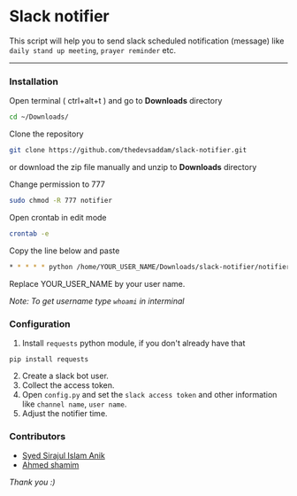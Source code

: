 # Slack notifier
This script will help you to send slack scheduled notification (message) like `daily stand up meeting`, `prayer reminder` etc.

---
### Installation

Open terminal ( ctrl+alt+t ) and go to __Downloads__ directory

```bash
cd ~/Downloads/
```

Clone the repository

```bash
git clone https://github.com/thedevsaddam/slack-notifier.git
```
or download the zip file manually and unzip to __Downloads__ directory

Change permission to 777

```bash
sudo chmod -R 777 notifier
```
Open crontab in edit mode

```bash
crontab -e
```

Copy the line below and paste
```bash
* * * * * python /home/YOUR_USER_NAME/Downloads/slack-notifier/notifier.py
```
Replace YOUR_USER_NAME by your user name.

_Note:  To get username type `whoami` in interminal_

### Configuration
1. Install `requests` python module, if you don't already have that
```
pip install requests
```
2. Create a slack bot user.
3. Collect the access token.
4. Open `config.py` and set the `slack access token` and other information like `channel name`, `user name`.
5. Adjust the notifier time.

### Contributors
* [Syed Sirajul Islam Anik](https://github.com/ssi-anik)
* [Ahmed shamim](https://github.com/me-shaon)

_Thank you :)_
